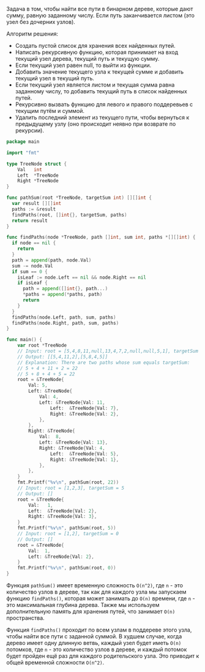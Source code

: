 Задача в том, чтобы найти все пути в бинарном дереве, которые дают сумму, равную заданному числу. Если путь заканчивается листом (это узел без дочерних узлов).

Алгоритм решения:

- Создать пустой список для хранения всех найденных путей.
- Написать рекурсивную функцию, которая принимает на вход текущий узел дерева, текущий путь и текущую сумму.
- Если текущий узел равен null, то выйти из функции.
- Добавить значение текущего узла к текущей сумме и добавить текущий узел в текущий путь.
- Если текущий узел является листом и текущая сумма равна заданному числу, то добавить текущий путь в список найденных путей.
- Рекурсивно вызвать функцию для левого и правого поддеревьев с текущим путём и суммой.
- Удалить последний элемент из текущего пути, чтобы вернуться к предыдущему узлу (оно происходит неявно при возврате по рекурсии).

```go
package main

import "fmt"

type TreeNode struct {
	Val   int
	Left  *TreeNode
	Right *TreeNode
}

func pathSum(root *TreeNode, targetSum int) [][]int {
  var result [][]int
  paths := &result
  findPaths(root, []int{}, targetSum, paths)
  return result
}

func findPaths(node *TreeNode, path []int, sum int, paths *[][]int) {
  if node == nil {
    return
  }
  path = append(path, node.Val)
  sum -= node.Val
  if sum == 0 {
    isLeaf := node.Left == nil && node.Right == nil
    if isLeaf {
      path = append([]int{}, path...)
      *paths = append(*paths, path)
      return
    }
  }
  findPaths(node.Left, path, sum, paths)
  findPaths(node.Right, path, sum, paths)
}

func main() {
	var root *TreeNode
	// Input: root = [5,4,8,11,null,13,4,7,2,null,null,5,1], targetSum = 22
	// Output: [[5,4,11,2],[5,8,4,5]]
	// Explanation: There are two paths whose sum equals targetSum:
	// 5 + 4 + 11 + 2 = 22
	// 5 + 8 + 4 + 5 = 22
	root = &TreeNode{
		Val: 5,
		Left: &TreeNode{
			Val: 4,
			Left: &TreeNode{Val: 11,
				Left:  &TreeNode{Val: 7},
				Right: &TreeNode{Val: 2},
			},
		},
		Right: &TreeNode{
			Val:  8,
			Left: &TreeNode{Val: 13},
			Right: &TreeNode{Val: 4,
				Left:  &TreeNode{Val: 5},
				Right: &TreeNode{Val: 1},
			},
		},
	}
	fmt.Printf("%v\n", pathSum(root, 22))
	// Input: root = [1,2,3], targetSum = 5
	// Output: []
	root = &TreeNode{
		Val:   1,
		Left:  &TreeNode{Val: 2},
		Right: &TreeNode{Val: 3},
	}
	fmt.Printf("%v\n", pathSum(root, 5))
	// Input: root = [1,2], targetSum = 0
	// Output: []
	root = &TreeNode{
		Val:  1,
		Left: &TreeNode{Val: 2},
	}
	fmt.Printf("%v\n", pathSum(root, 0))
}
```

Функция `pathSum()` имеет временную сложность `O(n^2)`, где `n` - это количество узлов в дереве, так как для каждого узла мы запускаем функцию `findPaths()`, которая может занимать до `O(n)` времени, где `n` - это максимальная глубина дерева. Также мы используем дополнительную память для хранения путей, что занимает `O(n)` пространства.

Функция `findPaths()` проходит по всем узлам в поддереве этого узла, чтобы найти все пути с заданной суммой. В худшем случае, когда дерево имеет одну длинную ветвь, каждый узел будет иметь `O(n)` потомков, где `n` - это количество узлов в дереве, и каждый потомок будет пройден ещё раз для каждого родительского узла. Это приводит к общей временной сложности `O(n^2)`.
